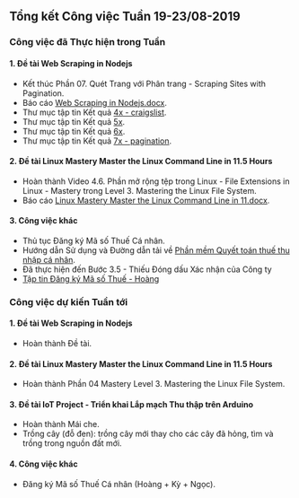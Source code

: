 ## Tổng kết Công việc Tuần 19-23/08-2019

### Công việc đã Thực hiện trong Tuần

#### 1. Đề tài Web Scraping in Nodejs

- Kết thúc Phần 07. Quét Trang với Phân trang - Scraping Sites with Pagination.
- Báo cáo [Web Scraping in Nodejs.docx](https://github.com/trankhanhhoang/iot-php/blob/master/Web%20Scraping%20in%20Nodejs/Web%20Scraping%20in%20Nodejs.docx).
- Thư mục tập tin Kết quả [4x - craigslist](https://github.com/trankhanhhoang/iot-php/tree/master/Web%20Scraping%20in%20Nodejs/4x/craigslist).
- Thư mục tập tin Kết quả [5x](https://github.com/trankhanhhoang/iot-php/tree/master/Web%20Scraping%20in%20Nodejs/5x).
- Thư mục tập tin Kết quả [6x](https://github.com/trankhanhhoang/iot-php/tree/master/Web%20Scraping%20in%20Nodejs/6x).
- Thư mục tập tin Kết quả [7x - pagination](https://github.com/trankhanhhoang/iot-php/tree/master/Web%20Scraping%20in%20Nodejs/7x/pagination).

#### 2. Đề tài Linux Mastery Master the Linux Command Line in 11.5 Hours

- Hoàn thành Video 4.6. Phần mở rộng tệp trong Linux - File Extensions in Linux - Mastery trong Level 3. Mastering the Linux File System.
- Báo cáo [Linux Mastery Master the Linux Command Line in 11.docx](https://github.com/trankhanhhoang/iot-php/blob/master/Linux%20Mastery%20Master%20the%20Linux%20Command%20Line%20in%2011.5%20Hours/Linux%20Mastery%20Master%20the%20Linux%20Command%20Line%20in%2011.docx).

#### 3. Công việc khác

- Thủ tục Đăng ký Mã số Thuế Cá nhân.
- Hướng dẫn Sử dụng và Đường dẫn tải về [Phần mềm Quyết toán thuế thu nhập cá nhân](http://ketoanthienung.net/thu-tuc-dang-ky-ma-so-thue-thu-nhap-ca-nhan-moi-nhat.htm).
- Đã thực hiện đến Bước 3.5 - Thiếu Đóng dấu Xác nhận của Công ty
- [Tập tin Đăng ký Mã số Thuế - Hoàng](link)

### Công việc dự kiến Tuần tới

#### 1. Đề tài Web Scraping in Nodejs

- Hoàn thành Đề tài.

#### 2. Đề tài Linux Mastery Master the Linux Command Line in 11.5 Hours

- Hoàn thành Phần 04 Mastery Level 3. Mastering the Linux File System.

#### 3. Đề tài IoT Project - Triển khai Lắp mạch Thu thập trên Arduino

- Hoàn thành Mái che.
- Trồng cây (đỗ đen): trồng cây mới thay cho các cây đã hỏng, tìm và trồng trong nguồn đất mới.

#### 4. Công việc khác

- Đăng ký Mã số Thuế Cá nhân (Hoàng + Kỳ + Ngọc).
